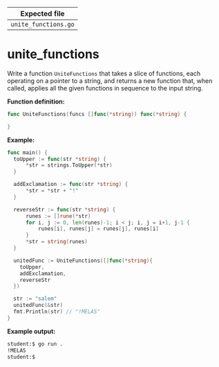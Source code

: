 | Expected file        |
| -------------------- |
| `unite_functions.go` |

# unite_functions

Write a function `UniteFunctions` that takes a slice of functions, each operating on a pointer to a string, and returns a new function that, when called, applies all the given functions in sequence to the input string.

**Function definition:**

```go
func UniteFunctions(funcs []func(*string)) func(*string) {

}
```

**Example:**

```go
func main() {
  toUpper := func(str *string) {
      *str = strings.ToUpper(*str)
  }

  addExclamation := func(str *string) {
      *str = *str + "!"
  }

  reverseStr := func(str *string) {
      runes := []rune(*str)
      for i, j := 0, len(runes)-1; i < j; i, j = i+1, j-1 {
          runes[i], runes[j] = runes[j], runes[i]
      }
      *str = string(runes)
  }

  unitedFunc := UniteFunctions([]func(*string){
    toUpper,
    addExclamation,
    reverseStr
  })

  str := "salem"
  unitedFunc(&str)
  fmt.Println(str) // "!MELAS"
}
```

**Example output:**

```sh
student:$ go run .
!MELAS
student:$
```
